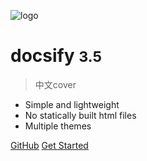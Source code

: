 <!-- _coverpage.md -->

![logo](_media/icon.svg)

# docsify <small>3.5</small>

> 中文cover

- Simple and lightweight
- No statically built html files
- Multiple themes

[GitHub](https://github.com/docsifyjs/docsify/)
[Get Started](#docsify)
